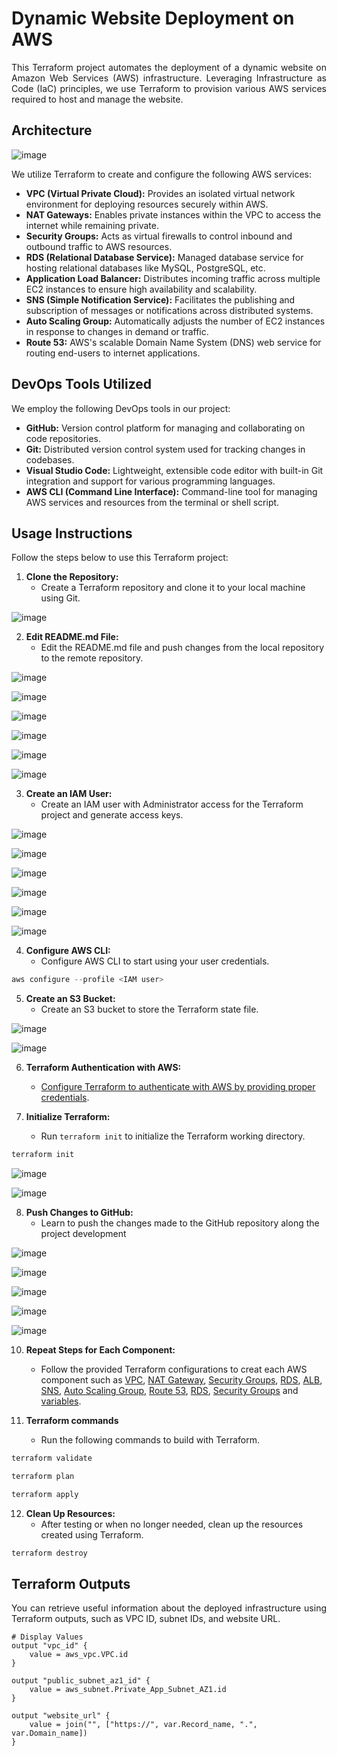 # Dynamic Website Deployment on AWS

<p align="justify">This Terraform project automates the deployment of a dynamic website on Amazon Web Services (AWS) infrastructure. Leveraging Infrastructure as Code (IaC) principles, we use Terraform to provision various AWS services required to host and manage the website.</p>

## Architecture

![image](https://github.com/DDMateus/Terraform/assets/88774178/d8157d41-2824-4df5-8bec-9cc97f463425)


We utilize Terraform to create and configure the following AWS services:

- **VPC (Virtual Private Cloud):** Provides an isolated virtual network environment for deploying resources securely within AWS.
- **NAT Gateways:** Enables private instances within the VPC to access the internet while remaining private.
- **Security Groups:** Acts as virtual firewalls to control inbound and outbound traffic to AWS resources.
- **RDS (Relational Database Service):** Managed database service for hosting relational databases like MySQL, PostgreSQL, etc.
- **Application Load Balancer:** Distributes incoming traffic across multiple EC2 instances to ensure high availability and scalability.
- **SNS (Simple Notification Service):** Facilitates the publishing and subscription of messages or notifications across distributed systems.
- **Auto Scaling Group:** Automatically adjusts the number of EC2 instances in response to changes in demand or traffic.
- **Route 53:** AWS's scalable Domain Name System (DNS) web service for routing end-users to internet applications.

## DevOps Tools Utilized

We employ the following DevOps tools in our project:

- **GitHub:** Version control platform for managing and collaborating on code repositories.
- **Git:** Distributed version control system used for tracking changes in codebases.
- **Visual Studio Code:** Lightweight, extensible code editor with built-in Git integration and support for various programming languages.
- **AWS CLI (Command Line Interface):** Command-line tool for managing AWS services and resources from the terminal or shell script.

## Usage Instructions

Follow the steps below to use this Terraform project:

1. **Clone the Repository:**
   - Create a Terraform repository and clone it to your local machine using Git.

![image](https://github.com/DDMateus/Terraform/assets/88774178/15eb465c-cf24-439b-98af-db6eda1e8388)

2. **Edit README.md File:**
   - Edit the README.md file and push changes from the local repository to the remote repository.

![image](https://github.com/DDMateus/Terraform/assets/88774178/5d0f3750-6bb8-41ed-8a9d-9cb35e8c6389)

![image](https://github.com/DDMateus/Terraform/assets/88774178/9a16cd8d-598c-485d-9811-1877ffbd08c3)

![image](https://github.com/DDMateus/Terraform/assets/88774178/70778201-6750-4f36-86c5-ab06df57e880)

![image](https://github.com/DDMateus/Terraform/assets/88774178/294a70b8-23cd-4365-a8f5-3ad8a6dbd393)

![image](https://github.com/DDMateus/Terraform/assets/88774178/a7490654-9dec-4889-95cd-49dad4719047)

![image](https://github.com/DDMateus/Terraform/assets/88774178/29002d87-64b4-4f7d-ab47-1a28c978fd81)

3. **Create an IAM User:**
   - Create an IAM user with Administrator access for the Terraform project and generate access keys.

![image](https://github.com/DDMateus/Terraform/assets/88774178/e78cf7d4-6a78-4f6d-925e-ec9630f0999b)

![image](https://github.com/DDMateus/Terraform/assets/88774178/e5e29379-1fd3-4d09-a64a-34710331daef)

![image](https://github.com/DDMateus/Terraform/assets/88774178/57b92c43-9cc3-42f0-b08c-089b63c3d6e6)

![image](https://github.com/DDMateus/Terraform/assets/88774178/d6527fd9-5b95-4fe4-9353-76a2bfad977a)

![image](https://github.com/DDMateus/Terraform/assets/88774178/447acb61-3f6a-43ef-a477-039eed9ae8a8)

![image](https://github.com/DDMateus/Terraform/assets/88774178/8fe0aeb3-147f-4c2b-a8e6-a6b5d0a5b0cc)

4. **Configure AWS CLI:**
   - Configure AWS CLI to start using your user credentials.

``` powershell
aws configure --profile <IAM user>
```

5. **Create an S3 Bucket:**
   - Create an S3 bucket to store the Terraform state file.

![image](https://github.com/DDMateus/Terraform/assets/88774178/10201e92-5a0e-43e1-a190-058f9136d157)

![image](https://github.com/DDMateus/Terraform/assets/88774178/aae110e6-682c-45cc-a7a0-f88306e3393b)

6. **Terraform Authentication with AWS:**
   - [Configure Terraform to authenticate with AWS by providing proper credentials](https://github.com/DDMateus/Terraform/blob/9b8ed5732031269f7cb39b12e4d5ee36e1638b5b/Deploy%20a%20Dynamic%20Website%20on%20AWS/main.tf).


7. **Initialize Terraform:**
   - Run `terraform init` to initialize the Terraform working directory.

```powershell
terraform init
```

![image](https://github.com/DDMateus/Terraform/assets/88774178/bf655b65-1482-4955-ba13-9ee5535396ab)

![image](https://github.com/DDMateus/Terraform/assets/88774178/8ad8c0c3-f05b-4a5c-81fa-ca1a9df12e3b)

8. **Push Changes to GitHub:**
   - Learn to push the changes made to the GitHub repository along the project development

![image](https://github.com/DDMateus/Terraform/assets/88774178/52e8438c-2950-4a1d-9b53-3a408b357224)

![image](https://github.com/DDMateus/Terraform/assets/88774178/430fe2cd-627e-4a67-ba55-1deddd201f7a)

![image](https://github.com/DDMateus/Terraform/assets/88774178/f2642e02-5e41-4b05-8cd2-4f3591f87b82)

![image](https://github.com/DDMateus/Terraform/assets/88774178/516a38b6-c86a-4a59-a634-1b4158ab3d48)

![image](https://github.com/DDMateus/Terraform/assets/88774178/b30922db-d591-478e-8eff-0dd3e04a3d99)

10. **Repeat Steps for Each Component:**
    - Follow the provided Terraform configurations to creat each AWS component such as [VPC](https://github.com/DDMateus/Terraform/blob/9b8ed5732031269f7cb39b12e4d5ee36e1638b5b/Deploy%20a%20Dynamic%20Website%20on%20AWS/vpc.tf), [NAT Gateway](https://github.com/DDMateus/Terraform/blob/9b8ed5732031269f7cb39b12e4d5ee36e1638b5b/Deploy%20a%20Dynamic%20Website%20on%20AWS/natgateway.tf), [Security Groups](https://github.com/DDMateus/Terraform/blob/9b8ed5732031269f7cb39b12e4d5ee36e1638b5b/Deploy%20a%20Dynamic%20Website%20on%20AWS/securitygroup.tf), [RDS](https://github.com/DDMateus/Terraform/blob/9b8ed5732031269f7cb39b12e4d5ee36e1638b5b/Deploy%20a%20Dynamic%20Website%20on%20AWS/RDS.tf), [ALB](https://github.com/DDMateus/Terraform/blob/9b8ed5732031269f7cb39b12e4d5ee36e1638b5b/Deploy%20a%20Dynamic%20Website%20on%20AWS/ALB.tf), [SNS](https://github.com/DDMateus/Terraform/blob/9b8ed5732031269f7cb39b12e4d5ee36e1638b5b/Deploy%20a%20Dynamic%20Website%20on%20AWS/SNS.tf), [Auto Scaling Group](https://github.com/DDMateus/Terraform/blob/9b8ed5732031269f7cb39b12e4d5ee36e1638b5b/Deploy%20a%20Dynamic%20Website%20on%20AWS/ASG.tf), [Route 53](https://github.com/DDMateus/Terraform/blob/9b8ed5732031269f7cb39b12e4d5ee36e1638b5b/Deploy%20a%20Dynamic%20Website%20on%20AWS/route53.tf), [RDS](https://github.com/DDMateus/Terraform/blob/9b8ed5732031269f7cb39b12e4d5ee36e1638b5b/Deploy%20a%20Dynamic%20Website%20on%20AWS/RDS.tf), [Security Groups](https://github.com/DDMateus/Terraform/blob/9b8ed5732031269f7cb39b12e4d5ee36e1638b5b/Deploy%20a%20Dynamic%20Website%20on%20AWS/securitygroup.tf) and [variables](https://github.com/DDMateus/Terraform/blob/9b8ed5732031269f7cb39b12e4d5ee36e1638b5b/Deploy%20a%20Dynamic%20Website%20on%20AWS/variable.tf).
   
11. **Terraform commands**
    - Run the following commands to build with Terraform.

```powershell
terraform validate
```

```powershell
terraform plan
```

```powershell
terraform apply
```

12. **Clean Up Resources:**
    - After testing or when no longer needed, clean up the resources created using Terraform.

```powershell
terraform destroy
```

## Terraform Outputs

<p align="justify">You can retrieve useful information about the deployed infrastructure using Terraform outputs, such as VPC ID, subnet IDs, and website URL.</p>

```HCL
# Display Values
output "vpc_id" {
    value = aws_vpc.VPC.id
}

output "public_subnet_az1_id" {
    value = aws_subnet.Private_App_Subnet_AZ1.id
}

output "website_url" {
    value = join("", ["https://", var.Record_name, ".", var.Domain_name])
}
```
